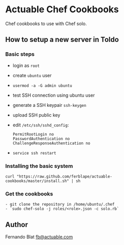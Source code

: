 # Actuable Chef Cookbooks

Chef cookbooks to use with Chef solo.

## How to setup a new server in Toldo

### Basic steps

  - login as `root`
  - create `ubuntu` user
  - `usermod -a -G admin ubuntu`
  - test SSH connection using ubuntu user
  - generate a SSH keypair `ssh-keygen`
  - upload SSH public key
  - edit `/etc/ssh/sshd_config`:

        PermitRootLogin no
        PasswordAuthentication no
        ChallengeResponseAuthentication no

  - `service ssh restart`

### Installing the basic system

    curl "https://raw.github.com/ferblape/actuable-cookbooks/master/install.sh" | sh

### Get the cookbooks

    - git clone the repository in /home/ubuntu/.chef
    - `sudo chef-solo -j roles/<role>.json -c solo.rb`

## Author

Fernando Blat <fb@actuable.com>

